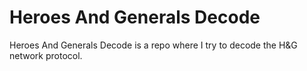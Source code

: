 # Heroes And Generals Decode

Heroes And Generals Decode is a repo where I try to decode the H&G network protocol.